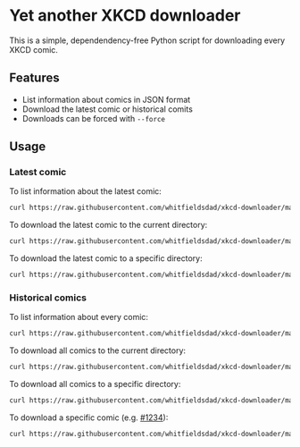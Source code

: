 # Yet another XKCD downloader

This is a simple, dependendency-free Python script for downloading every XKCD comic.

## Features

- List information about comics in JSON format
- Download the latest comic or historical comits
- Downloads can be forced with `--force`

## Usage

### Latest comic

To list information about the latest comic:

```bash
curl https://raw.githubusercontent.com/whitfieldsdad/xkcd-downloader/main/xkcd.py -s | python3 - --latest
```

To download the latest comic to the current directory:

```bash
curl https://raw.githubusercontent.com/whitfieldsdad/xkcd-downloader/main/xkcd.py -s | python3 - --latest --download
```

To download the latest comic to a specific directory:

```bash
curl https://raw.githubusercontent.com/whitfieldsdad/xkcd-downloader/main/xkcd.py -s | python3 - --latest -o xkcd/
```

### Historical comics

To list information about every comic:

```bash
curl https://raw.githubusercontent.com/whitfieldsdad/xkcd-downloader/main/xkcd.py -s | python3 -
```

To download all comics to the current directory:

```bash
curl https://raw.githubusercontent.com/whitfieldsdad/xkcd-downloader/main/xkcd.py -s | python3 - --download
```

To download all comics to a specific directory:

```bash
curl https://raw.githubusercontent.com/whitfieldsdad/xkcd-downloader/main/xkcd.py -s | python3 - -o xkcd/
```

To download a specific comic (e.g. [#1234](https://xkcd.com/1234/)):

```bash
curl https://raw.githubusercontent.com/whitfieldsdad/xkcd-downloader/main/xkcd.py -s | python3 - -n 1234 -o .
```
